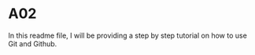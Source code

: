 # A02
In this readme file, I will be providing a step by step tutorial on how to use Git and Github. 
